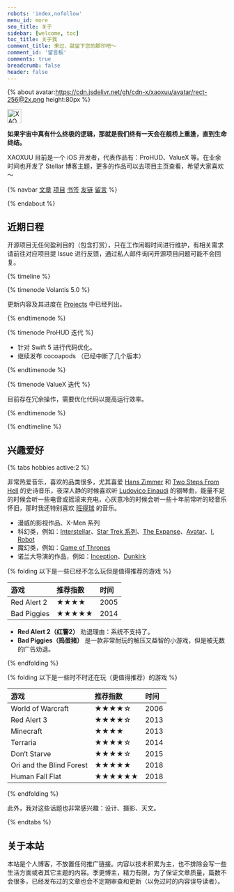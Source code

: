 ```yaml
---
robots: 'index,nofollow'
menu_id: more
seo_title: 关于
sidebar: [welcome, toc]
toc_title: 关于我
comment_title: 来过，就留下您的脚印吧～
comment_id: '留言板'
comments: true
breadcrumb: false
header: false
---
```


{% about avatar:https://cdn.jsdelivr.net/gh/cdn-x/xaoxuu/avatar/rect-256@2x.png height:80px %}

<img height="32px" alt="XAOXUU" src="https://cdn.jsdelivr.net/gh/cdn-x/xaoxuu/logo/180x30@2x.png">

**如果宇宙中真有什么终极的逻辑，那就是我们终有一天会在舰桥上重逢，直到生命终结。**

XAOXUU 目前是一个 iOS 开发者，代表作品有：ProHUD、ValueX 等。在业余时间也开发了 Stellar 博客主题，更多的作品可以去项目主页查看，希望大家喜欢～

{% navbar [文章](/) [项目](/wiki/) [书签](/bookmark/) [友链](/friends/) [留言](#comments) %}

{% endabout %}

## 近期日程

开源项目无任何盈利目的（包含打赏），只在工作闲暇时间进行维护，有相关需求请前往对应项目提 Issue 进行反馈，通过私人邮件询问开源项目问题可能不会回复。

{% timeline %}

{% timenode Volantis 5.0 %}

更新内容及其进度在 [Projects](https://github.com/volantis-x/hexo-theme-volantis/projects/4) 中已经列出。

{% endtimenode %}

{% timenode ProHUD 迭代 %}

- 针对 Swift 5 进行代码优化。
- 继续发布 cocoapods （已经中断了几个版本）

{% endtimenode %}

{% timenode ValueX 迭代 %}

目前存在冗余操作，需要优化代码以提高运行效率。

{% endtimenode %}

{% endtimeline %}

## 兴趣爱好

{% tabs hobbies active:2 %}

<!-- tab 音乐 -->

非常热爱音乐，喜欢的品类很多，尤其喜爱 [Hans Zimmer](https://music.163.com/#/artist?id=34517) 和 [Two Steps From Hell](https://music.163.com/#/artist?id=102714) 的史诗音乐，夜深人静的时候喜欢听 [Ludovico Einaudi](https://music.163.com/#/artist?id=38127) 的钢琴曲，能量不足的时候会听一些电音或摇滚来充电，心灰意冷的时候会听一些十年前常听的轻音乐怀旧，那时我还特别喜欢 [班得瑞](https://music.163.com/#/artist?id=88149) 的音乐。

<!-- endtab -->

<!-- tab 影视 -->

- 漫威的影视作品、X-Men 系列
- 科幻类，例如：[Interstellar](https://movie.douban.com/subject/1889243/)、[Star Trek 系列](https://movie.douban.com/subject/2132932/)、[The Expanse](https://movie.douban.com/subject/25926851/)、[Avatar](https://movie.douban.com/subject/1652587/)、[I, Robot](https://movie.douban.com/subject/1308843/)
- 魔幻类，例如：[Game of Thrones](https://movie.douban.com/subject/3016187/)
- 诺兰大导演的作品，例如：[Inception](https://movie.douban.com/subject/3541415/)、[Dunkirk](https://movie.douban.com/subject/26607693/)

<!-- endtab -->

<!-- tab 游戏 -->

{% folding 以下是一些已经不怎么玩但是值得推荐的游戏 %}

| 游戏            | 推荐指数 | 时间 |
| :-------------- | :------- | :------- |
| Red Alert 2 | ★★★★        | 2005     |
| Bad Piggies        | ★★★★★        | 2014     |

- **Red Alert 2（红警2）** 劝退理由：系统不支持了。
- **Bad Piggies（捣蛋猪）** 是一款非常耐玩的解压又益智的小游戏，但是被无数的广告劝退。

{% endfolding %}

{% folding 以下是一些时不时还在玩（更值得推荐）的游戏 %}

| 游戏            | 推荐指数 | 时间 |
| :-------------- | :------- | :------- |
| World of Warcraft | ★★★★☆        | 2006     |
| Red Alert 3 | ★★★★☆        | 2013     |
| Minecraft       | ★★★★        | 2013     |
| Terraria        | ★★★★☆        | 2014     |
| Don‘t Starve    | ★★★★☆        | 2015     |
| Ori and the Blind Forest | ★★★★★        | 2018     |
| Human Fall Flat | ★★★★★★       | 2018     |

{% endfolding %}

<!-- endtab -->

<!-- tab 话题 -->

此外，我对这些话题也非常感兴趣：设计、摄影、天文。

<!-- endtab -->

{% endtabs %}

## 关于本站

本站是个人博客，不放置任何推广链接。内容以技术积累为主，也不排除会写一些生活方面或者其它主题的内容。季更博主，精力有限，为了保证文章质量，篇数不会很多，已经发布过的文章也会不定期审查和更新（以免过时的内容误导读者）。
